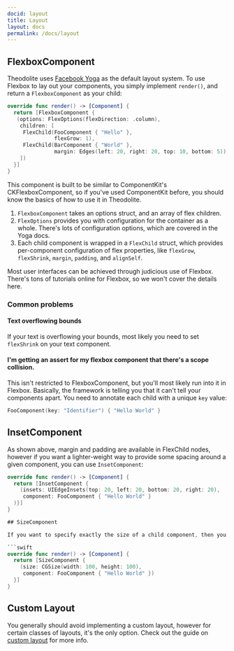 ```yaml
---
docid: layout
title: Layout
layout: docs
permalink: /docs/layout
---
```


## FlexboxComponent

Theodolite uses [Facebook Yoga](https://facebook.github.io/yoga/) as the default layout system. To use Flexbox to lay out your components, you simply implement `render()`, and return a `FlexboxComponent` as your child:

```swift
override func render() -> [Component] {
  return [FlexboxComponent {
   (options: FlexOptions(flexDirection: .column),
    children: [
     FlexChild(FooComponent { "Hello" },
               flexGrow: 1),
     FlexChild(BarComponent { "World" },
               margin: Edges(left: 20, right: 20, top: 10, bottom: 5))
    ])
  }]
}
```

This component is built to be similar to ComponentKit's CKFlexboxComponent, so if you've used ComponentKit before, you should know the basics of how to use it in Theodolite.

1. `FlexboxComponent` takes an options struct, and an array of flex children.
2. `FlexOptions` provides you with configuration for the container as a whole. There's lots of configuration options, which are covered in the Yoga docs.
3. Each child component is wrapped in a `FlexChild` struct, which provides per-component configuration of flex properties, like `flexGrow`, `flexShrink`, `margin`, `padding`, and `alignSelf`.

Most user interfaces can be achieved through judicious use of Flexbox. There's tons of tutorials online for Flexbox, so we won't cover the details here.

### Common problems

#### Text overflowing bounds

If your text is overflowing your bounds, most likely you need to set `flexShrink` on your text component.

#### I'm getting an assert for my flexbox component that there's a scope collision.

This isn't restricted to FlexboxComponent, but you'll most likely run into it in Flexbox. Basically, the framework is telling you that it can't tell your components apart. You need to annotate each child with a unique `key` value:

```swift
FooComponent(key: "Identifier") { "Hello World" }
```

## InsetComponent

As shown above, margin and padding are available in FlexChild nodes, however if you want a lighter-weight way to provide some spacing around a given component, you can use `InsetComponent`:

```swift
override func render() -> [Component] {
  return [InsetComponent {
    (insets: UIEdgeInsets(top: 20, left: 20, bottom: 20, right: 20),
     component: FooComponent { "Hello World" }
  )}]
}

## SizeComponent

If you want to specify exactly the size of a child component, then you can use `SizeComponent` to provide a specific size:

```swift
override func render() -> [Component] {
  return [SizeComponent {
    (size: CGSize(width: 100, height: 100),
     component: FooComponent { "Hello World" })
  }]
}
```

## Custom Layout

You generally should avoid implementing a custom layout, however for certain classes of layouts, it's the only option. Check out the guide on [custom layout](http://theodolite.org/docs/custom-layout.html) for more info.
